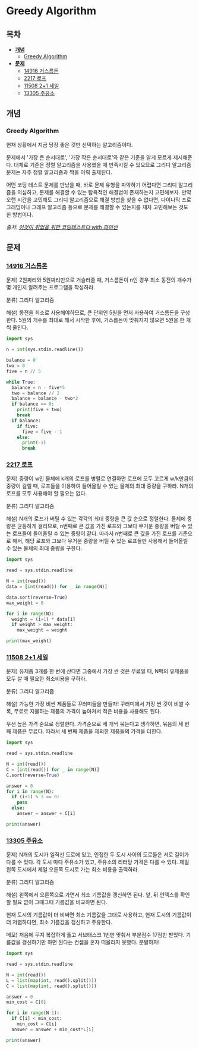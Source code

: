 # Greedy Algorithm

## 목차

- **[개념](#개념)**
  - [Greedy Algorithm](#greedy-algorithm)
- **[문제](#문제)**
  - [14916 거스름돈](#14916-거스름돈)
  - [2217 로프](#2217-로프)
  - [11508 2+1 세일](#11508-2+1-세일)
  - [13305 주유소](#13305-주유소)



## 개념

### Greedy Algorithm

현재 상황에서 지금 당장 좋은 것만 선택하는 알고리즘이다.

문제에서 '가장 큰 순서대로', '가장 작은 순서대로'와 같은 기준을 알게 모르게 제시해준다. 대체로 기준은 정렬 알고리즘을 사용했을 때 만족시킬 수 있으므로 그리디 알고리즘 문제는 자주 정렬 알고리즘과 짝을 이뤄 출제된다. 

어떤 코딩 테스트 문제를 만났을 때, 바로 문제 유형을 파악하기 어렵다면 그리디 알고리즘을 의심하고, 문제를 해결할 수 있는 탐욕적인 해결법이 존재하는지 고민해보자. 만약 오랜 시간을 고민해도 그리디 알고리즘으로 해결 방법을 찾을 수 없다면, 다이나믹 프로그래밍이나 그래프 알고리즘 등으로 문제를 해결할 수 있는지를 재차 고민해보는 것도 한 방법이다. 

*출처: [이것이 취업을 위한 코딩테스트다 with 파이썬](http://www.yes24.com/Product/Goods/91433923)*



## 문제

### [14916 거스름돈](https://www.acmicpc.net/problem/14916)

문제) 2원짜리와 5원짜리만으로 거슬러줄 때, 거스름돈이 n인 경우 최소 동전의 개수가 몇 개인지 알려주는 프로그램을 작성하라. 

분류) 그리디 알고리즘

해설) 동전을 최소로 사용해야하므로, 큰 단위인 5원을 먼저 사용하여 거스름돈을 구성한다. 5원의 개수를 최대로 해서 시작한 후에, 거스롬돈이 맞춰지지 않으면 5원을 한 개씩 줄인다. 

```python
import sys

n = int(sys.stdin.readline())

balance = 0
two = 0
five = n // 5

while True:
  balance = n - five*5
  two = balance // 2
  balance = balance - two*2
  if balance == 0:
    print(five + two)
    break
  if balance:
    if five:
      five = five - 1
    else:
      print(-1)
      break
```



### [2217 로프](https://www.acmicpc.net/problem/2217)

문제) 중량이 w인 물체에 k개의 로프를 병렬로 연결하면 로프에 모두 고르게 w/k만큼의 중량이 걸릴 때, 로프들을 이용하여 들어올릴 수 있는 물체의 최대 중량을 구하라. N개의 로프를 모두 사용해야 할 필요는 없다. 

분류) 그리디 알고리즘

해설) N개의 로프가 버틸 수 있는 각각의 최대 중량을 큰 값 순으로 정렬한다. 물체에 중량은 균등하게 걸리므로, n번째로 큰 값을 가진 로프와 그보다 무거운 중량을 버틸 수 있는 로프들이 들어올릴 수 있는 중량이 같다. 따라서 n번째로 큰 값을 가진 로프를 기준으로 해서, 해당 로프와 그보다 무거운 중량을 버틸 수 있는 로프들만 사용해서 들어올릴 수 있는 물체의 최대 중량을 구한다.

```python
import sys

read = sys.stdin.readline

N = int(read())
data = [int(read()) for _ in range(N)]

data.sort(reverse=True)
max_weight = 0

for i in range(N):
  weight = (i+1) * data[i]
  if weight > max_weight:
    max_weight = weight

print(max_weight)
```



### [11508 2+1 세일](https://www.acmicpc.net/problem/11508)

문제) 유제품 3개를 한 번에 산다면 그중에서 가장 싼 것은 무료일 때, N팩의 유제품을 모두 살 때 필요한 최소비용을 구하라.  

분류) 그리디 알고리즘

해설) 가능한 가장 비싼 제품들로 꾸러미들을 만들자! 꾸러미에서 가장 싼 것이 비쌀 수록, 무료로 지불하는 제품의 가격이 높아져서 적은 비용을 사용해도 된다. 

우선 높은 가격 순으로 정렬한다. 가격순으로 세 개씩 묶는다고 생각하면, 묶음의 세 번째 제품은 무료다. 따라서 세 번째 제품을 제외한 제품들의 가격을 더한다. 

```python
import sys

read = sys.stdin.readline

N = int(read())
C = [int(read()) for _ in range(N)]
C.sort(reverse=True)

answer = 0
for i in range(N):
  if (i+1) % 3 == 0:
    pass
  else:
    answer = answer + C[i]

print(answer)  
```



### [13305 주유소](https://www.acmicpc.net/problem/13305)

문제) N개의 도시가 일직선 도로에 있고, 인접한 두 도시 사이의 도로들은 서로 길이가 다를 수 있다. 각 도시 마다 주유소가 있고, 주유소의 리터당 가격은 다를 수 있다. 제일 왼쪽 도시에서 제일 오른쪽 도시로 가는 최소 비용을 출력하라. 

분류) 그리디 알고리즘

해설) 왼쪽에서 오른쪽으로 가면서 최소 기름값을 갱신하면 된다. 앞, 뒤 인덱스를 확인할 필요 없이 그때그때 기름값을 비교하면 된다. 

현재 도시의 기름값이 더 비싸면 최소 기름값을 그대로 사용하고, 
현재 도시의 기름값이 더 저렴하다면, 최소 기름값을 갱신하고 주유한다. 

메모) 처음에 무지 복잡하게 풀고 서브태스크 1번만 맞춰서 부분점수 17점만 받았다. 기름값을 갱신하기만 하면 된다는 컨셉을 혼자 떠올리지 못했다. 분발하자! 

```python
import sys

read = sys.stdin.readline

N = int(read())
L = list(map(int, read().split()))
C = list(map(int, read().split()))

answer = 0
min_cost = C[0]

for i in range(N-1):
  if C[i] < min_cost:
    min_cost = C[i]
  answer = answer + min_cost*L[i]

print(answer)  
```

